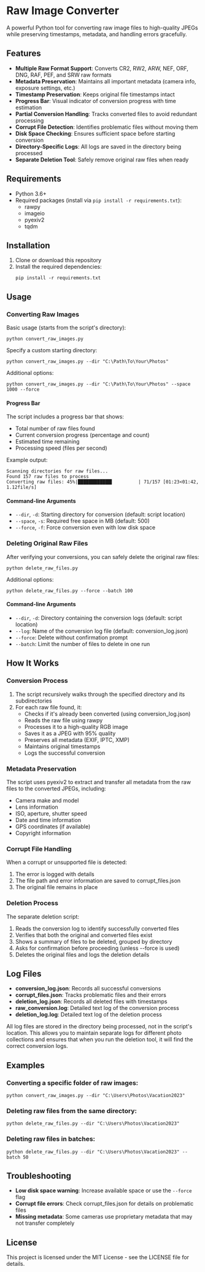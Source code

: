 # Raw Image Converter

A powerful Python tool for converting raw image files to high-quality JPEGs while preserving timestamps, metadata, and handling errors gracefully.

## Features

- **Multiple Raw Format Support**: Converts CR2, RW2, ARW, NEF, ORF, DNG, RAF, PEF, and SRW raw formats
- **Metadata Preservation**: Maintains all important metadata (camera info, exposure settings, etc.)
- **Timestamp Preservation**: Keeps original file timestamps intact
- **Progress Bar**: Visual indicator of conversion progress with time estimation
- **Partial Conversion Handling**: Tracks converted files to avoid redundant processing
- **Corrupt File Detection**: Identifies problematic files without moving them
- **Disk Space Checking**: Ensures sufficient space before starting conversion
- **Directory-Specific Logs**: All logs are saved in the directory being processed
- **Separate Deletion Tool**: Safely remove original raw files when ready

## Requirements

- Python 3.6+
- Required packages (install via `pip install -r requirements.txt`):
  - rawpy
  - imageio
  - pyexiv2
  - tqdm

## Installation

1. Clone or download this repository
2. Install the required dependencies:
   ```
   pip install -r requirements.txt
   ```

## Usage

### Converting Raw Images

Basic usage (starts from the script's directory):
```
python convert_raw_images.py
```

Specify a custom starting directory:
```
python convert_raw_images.py --dir "C:\Path\To\Your\Photos"
```

Additional options:
```
python convert_raw_images.py --dir "C:\Path\To\Your\Photos" --space 1000 --force
```

#### Progress Bar

The script includes a progress bar that shows:
- Total number of raw files found
- Current conversion progress (percentage and count)
- Estimated time remaining
- Processing speed (files per second)

Example output:
```
Scanning directories for raw files...
Found 157 raw files to process
Converting raw files: 45%|████████████▍         | 71/157 [01:23<01:42,  1.12file/s]
```

#### Command-line Arguments

- `--dir`, `-d`: Starting directory for conversion (default: script location)
- `--space`, `-s`: Required free space in MB (default: 500)
- `--force`, `-f`: Force conversion even with low disk space

### Deleting Original Raw Files

After verifying your conversions, you can safely delete the original raw files:
```
python delete_raw_files.py
```

Additional options:
```
python delete_raw_files.py --force --batch 100
```

#### Command-line Arguments

- `--dir`, `-d`: Directory containing the conversion logs (default: script location)
- `--log`: Name of the conversion log file (default: conversion_log.json)
- `--force`: Delete without confirmation prompt
- `--batch`: Limit the number of files to delete in one run

## How It Works

### Conversion Process

1. The script recursively walks through the specified directory and its subdirectories
2. For each raw file found, it:
   - Checks if it's already been converted (using conversion_log.json)
   - Reads the raw file using rawpy
   - Processes it to a high-quality RGB image
   - Saves it as a JPEG with 95% quality
   - Preserves all metadata (EXIF, IPTC, XMP)
   - Maintains original timestamps
   - Logs the successful conversion

### Metadata Preservation

The script uses pyexiv2 to extract and transfer all metadata from the raw files to the converted JPEGs, including:
- Camera make and model
- Lens information
- ISO, aperture, shutter speed
- Date and time information
- GPS coordinates (if available)
- Copyright information

### Corrupt File Handling

When a corrupt or unsupported file is detected:
1. The error is logged with details
2. The file path and error information are saved to corrupt_files.json
3. The original file remains in place

### Deletion Process

The separate deletion script:
1. Reads the conversion log to identify successfully converted files
2. Verifies that both the original and converted files exist
3. Shows a summary of files to be deleted, grouped by directory
4. Asks for confirmation before proceeding (unless --force is used)
5. Deletes the original files and logs the deletion details

## Log Files

- **conversion_log.json**: Records all successful conversions
- **corrupt_files.json**: Tracks problematic files and their errors
- **deletion_log.json**: Records all deleted files with timestamps
- **raw_conversion.log**: Detailed text log of the conversion process
- **deletion_log.log**: Detailed text log of the deletion process

All log files are stored in the directory being processed, not in the script's location. This allows you to maintain separate logs for different photo collections and ensures that when you run the deletion tool, it will find the correct conversion logs.

## Examples

### Converting a specific folder of raw images:
```
python convert_raw_images.py --dir "C:\Users\Photos\Vacation2023"
```

### Deleting raw files from the same directory:
```
python delete_raw_files.py --dir "C:\Users\Photos\Vacation2023"
```

### Deleting raw files in batches:
```
python delete_raw_files.py --dir "C:\Users\Photos\Vacation2023" --batch 50
```

## Troubleshooting

- **Low disk space warning**: Increase available space or use the `--force` flag
- **Corrupt file errors**: Check corrupt_files.json for details on problematic files
- **Missing metadata**: Some cameras use proprietary metadata that may not transfer completely

## License

This project is licensed under the MIT License - see the LICENSE file for details.
